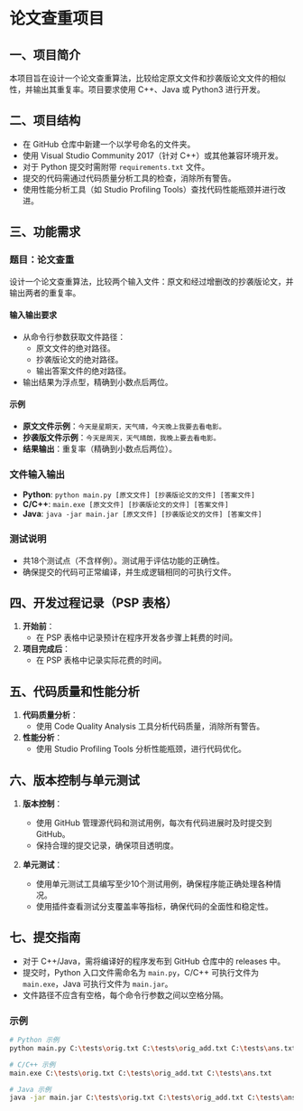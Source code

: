# 论文查重项目

## 一、项目简介

本项目旨在设计一个论文查重算法，比较给定原文文件和抄袭版论文文件的相似性，并输出其重复率。项目要求使用 C++、Java 或 Python3 进行开发。

## 二、项目结构

- 在 GitHub 仓库中新建一个以学号命名的文件夹。
- 使用 Visual Studio Community 2017（针对 C++）或其他兼容环境开发。
- 对于 Python 提交时需附带 `requirements.txt` 文件。
- 提交的代码需通过代码质量分析工具的检查，消除所有警告。
- 使用性能分析工具（如 Studio Profiling Tools）查找代码性能瓶颈并进行改进。

## 三、功能需求

### 题目：论文查重

设计一个论文查重算法，比较两个输入文件：原文和经过增删改的抄袭版论文，并输出两者的重复率。

#### 输入输出要求

- 从命令行参数获取文件路径：
  - 原文文件的绝对路径。
  - 抄袭版论文的绝对路径。
  - 输出答案文件的绝对路径。
- 输出结果为浮点型，精确到小数点后两位。

#### 示例

- **原文文件示例**：`今天是星期天，天气晴，今天晚上我要去看电影。`
- **抄袭版文件示例**：`今天是周天，天气晴朗，我晚上要去看电影。`
- **结果输出**：重复率（精确到小数点后两位）。

### 文件输入输出

- **Python**: `python main.py [原文文件] [抄袭版论文的文件] [答案文件]`
- **C/C++**: `main.exe [原文文件] [抄袭版论文的文件] [答案文件]`
- **Java**: `java -jar main.jar [原文文件] [抄袭版论文的文件] [答案文件]`

### 测试说明

- 共18个测试点（不含样例）。测试用于评估功能的正确性。
- 确保提交的代码可正常编译，并生成逻辑相同的可执行文件。

## 四、开发过程记录（PSP 表格）

1. **开始前**：
   - 在 PSP 表格中记录预计在程序开发各步骤上耗费的时间。
2. **项目完成后**：
   - 在 PSP 表格中记录实际花费的时间。

## 五、代码质量和性能分析

1. **代码质量分析**：
   - 使用 Code Quality Analysis 工具分析代码质量，消除所有警告。
2. **性能分析**：
   - 使用 Studio Profiling Tools 分析性能瓶颈，进行代码优化。

## 六、版本控制与单元测试

1. **版本控制**：
   - 使用 GitHub 管理源代码和测试用例，每次有代码进展时及时提交到 GitHub。
   - 保持合理的提交记录，确保项目透明度。

2. **单元测试**：
   - 使用单元测试工具编写至少10个测试用例，确保程序能正确处理各种情况。
   - 使用插件查看测试分支覆盖率等指标，确保代码的全面性和稳定性。

## 七、提交指南

- 对于 C++/Java，需将编译好的程序发布到 GitHub 仓库中的 releases 中。
- 提交时，Python 入口文件需命名为 `main.py`，C/C++ 可执行文件为 `main.exe`，Java 可执行文件为 `main.jar`。
- 文件路径不应含有空格，每个命令行参数之间以空格分隔。

### 示例

```bash
# Python 示例
python main.py C:\tests\orig.txt C:\tests\orig_add.txt C:\tests\ans.txt

# C/C++ 示例
main.exe C:\tests\orig.txt C:\tests\orig_add.txt C:\tests\ans.txt

# Java 示例
java -jar main.jar C:\tests\orig.txt C:\tests\orig_add.txt C:\tests\ans.txt
